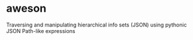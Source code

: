 # aweson
Traversing and manipulating hierarchical info sets (JSON) using pythonic JSON Path-like expressions
